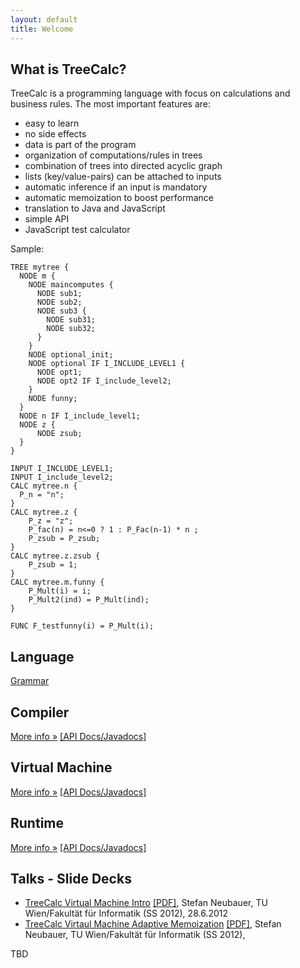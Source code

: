 ```yaml
---
layout: default
title: Welcome
---
```



## What is TreeCalc?

TreeCalc is a programming language with focus on calculations
and business rules. The most important features are:

* easy to learn
* no side effects
* data is part of the program
* organization of computations/rules in trees
* combination of trees into directed acyclic graph
* lists (key/value-pairs) can be attached to inputs
* automatic inference if an input is mandatory
* automatic memoization to boost performance
* translation to Java and JavaScript
* simple API
* JavaScript test calculator


Sample:

~~~
TREE mytree {
  NODE m {
    NODE maincomputes {
      NODE sub1;
      NODE sub2;
      NODE sub3 {
        NODE sub31;
        NODE sub32;
      }
    }
    NODE optional_init;
    NODE optional IF I_INCLUDE_LEVEL1 {
      NODE opt1;
      NODE opt2 IF I_include_level2;
    }
    NODE funny;
  }
  NODE n IF I_include_level1;
  NODE z {
      NODE zsub;
  }
}

INPUT I_INCLUDE_LEVEL1;
INPUT I_include_level2;
CALC mytree.n {
  P_n = "n";
}
CALC mytree.z {
    P_z = "z";
    P_fac(n) = n<=0 ? 1 : P_Fac(n-1) * n ;
    P_zsub = P_zsub;
}                   
CALC mytree.z.zsub {
    P_zsub = 1;
}
CALC mytree.m.funny {
    P_Mult(i) = i;
    P_Mult2(ind) = P_Mult(ind);
}

FUNC F_testfunny(i) = P_Mult(i);
~~~



## Language

[Grammar](lang/grammar.html)


## Compiler

[More info »](https://github.com/treecalc/compiler)  [[API Docs/Javadocs]](javadocs/compiler)


## Virtual Machine

[More info »](https://github.com/treecalc/virtual-machine)  [[API Docs/Javadocs]](javadocs/virtual-machine)


## Runtime 

[More info »](https://github.com/treecalc/runtime-java)  [[API Docs/Javadocs]](javadocs/runtime)



## Talks - Slide Decks

- [TreeCalc Virtual Machine Intro](talks/treecalc-vm-intro.html) [[PDF]](talks/treecalc-vm-intro.pdf), Stefan Neubauer, TU Wien/Fakultät für Informatik (SS 2012), 28.6.2012
- [TreeCalc Virtaul Machine Adaptive Memoization](talks/treecalc-vm-adaptive-memoization.html)  [[PDF]](talks/treecalc-vm-adaptive-memoization.pdf), Stefan Neubauer, TU Wien/Fakultät für Informatik (SS 2012),



TBD


